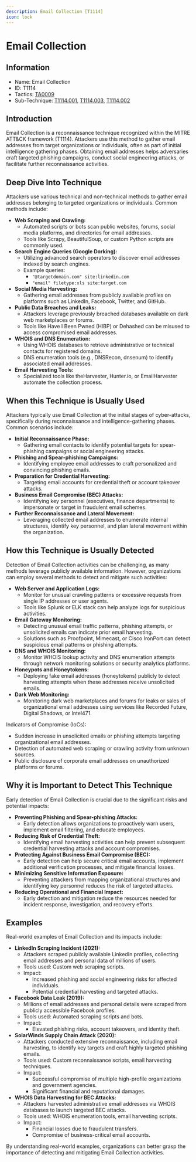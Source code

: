 ```yaml
---
description: Email Collection [T1114]
icon: lock
---
```


# Email Collection

## Information

* Name: Email Collection
* ID: T1114
* Tactics: [TA0009](../)
* Sub-Technique: [T1114.001](t1114.001.md), [T1114.003](t1114.003.md), [T1114.002](t1114.002.md)

## Introduction

Email Collection is a reconnaissance technique recognized within the MITRE ATT\&CK framework (T1114). Attackers use this method to gather email addresses from target organizations or individuals, often as part of initial intelligence gathering phases. Obtaining email addresses helps adversaries craft targeted phishing campaigns, conduct social engineering attacks, or facilitate further reconnaissance activities.

## Deep Dive Into Technique

Attackers use various technical and non-technical methods to gather email addresses belonging to targeted organizations or individuals. Common methods include:

* **Web Scraping and Crawling:**
  * Automated scripts or bots scan public websites, forums, social media platforms, and directories for email addresses.
  * Tools like Scrapy, BeautifulSoup, or custom Python scripts are commonly used.
* **Search Engine Queries (Google Dorking):**
  * Utilizing advanced search operators to discover email addresses indexed by search engines.
  * Example queries:
    * `"@targetdomain.com" site:linkedin.com`
    * `"email" filetype:xls site:target.com`
* **Social Media Harvesting:**
  * Gathering email addresses from publicly available profiles on platforms such as LinkedIn, Facebook, Twitter, and GitHub.
* **Public Data Breaches and Leaks:**
  * Attackers leverage previously breached databases available on dark web marketplaces or forums.
  * Tools like Have I Been Pwned (HIBP) or Dehashed can be misused to access compromised email addresses.
* **WHOIS and DNS Enumeration:**
  * Using WHOIS databases to retrieve administrative or technical contacts for registered domains.
  * DNS enumeration tools (e.g., DNSRecon, dnsenum) to identify associated email addresses.
* **Email Harvesting Tools:**
  * Specialized tools like theHarvester, Hunter.io, or EmailHarvester automate the collection process.

## When this Technique is Usually Used

Attackers typically use Email Collection at the initial stages of cyber-attacks, specifically during reconnaissance and intelligence-gathering phases. Common scenarios include:

* **Initial Reconnaissance Phase:**
  * Gathering email contacts to identify potential targets for spear-phishing campaigns or social engineering attacks.
* **Phishing and Spear-phishing Campaigns:**
  * Identifying employee email addresses to craft personalized and convincing phishing emails.
* **Preparation for Credential Harvesting:**
  * Targeting email accounts for credential theft or account takeover attacks.
* **Business Email Compromise (BEC) Attacks:**
  * Identifying key personnel (executives, finance departments) to impersonate or target in fraudulent email schemes.
* **Further Reconnaissance and Lateral Movement:**
  * Leveraging collected email addresses to enumerate internal structures, identify key personnel, and plan lateral movement within the organization.

## How this Technique is Usually Detected

Detection of Email Collection activities can be challenging, as many methods leverage publicly available information. However, organizations can employ several methods to detect and mitigate such activities:

* **Web Server and Application Logs:**
  * Monitor for unusual crawling patterns or excessive requests from single IP addresses or user agents.
  * Tools like Splunk or ELK stack can help analyze logs for suspicious activities.
* **Email Gateway Monitoring:**
  * Detecting unusual email traffic patterns, phishing attempts, or unsolicited emails can indicate prior email harvesting.
  * Solutions such as Proofpoint, Mimecast, or Cisco IronPort can detect suspicious email patterns or phishing attempts.
* **DNS and WHOIS Monitoring:**
  * Monitor WHOIS lookup activity and DNS enumeration attempts through network monitoring solutions or security analytics platforms.
* **Honeypots and Honeytokens:**
  * Deploying fake email addresses (honeytokens) publicly to detect harvesting attempts when these addresses receive unsolicited emails.
* **Dark Web Monitoring:**
  * Monitoring dark web marketplaces and forums for leaks or sales of organizational email addresses using services like Recorded Future, Digital Shadows, or Intel471.

Indicators of Compromise (IoCs):

* Sudden increase in unsolicited emails or phishing attempts targeting organizational email addresses.
* Detection of automated web scraping or crawling activity from unknown sources.
* Public disclosure of corporate email addresses on unauthorized platforms or forums.

## Why it is Important to Detect This Technique

Early detection of Email Collection is crucial due to the significant risks and potential impacts:

* **Preventing Phishing and Spear-phishing Attacks:**
  * Early detection allows organizations to proactively warn users, implement email filtering, and educate employees.
* **Reducing Risk of Credential Theft:**
  * Identifying email harvesting activities can help prevent subsequent credential harvesting attacks and account compromises.
* **Protecting Against Business Email Compromise (BEC):**
  * Early detection can help secure critical email accounts, implement additional verification processes, and mitigate financial losses.
* **Minimizing Sensitive Information Exposure:**
  * Preventing attackers from mapping organizational structures and identifying key personnel reduces the risk of targeted attacks.
* **Reducing Operational and Financial Impact:**
  * Early detection and mitigation reduce the resources needed for incident response, investigation, and recovery efforts.

## Examples

Real-world examples of Email Collection and its impacts include:

* **LinkedIn Scraping Incident (2021):**
  * Attackers scraped publicly available LinkedIn profiles, collecting email addresses and personal data of millions of users.
  * Tools used: Custom web scraping scripts.
  * Impact:
    * Increased phishing and social engineering risks for affected individuals.
    * Potential credential harvesting and targeted attacks.
* **Facebook Data Leak (2019):**
  * Millions of email addresses and personal details were scraped from publicly accessible Facebook profiles.
  * Tools used: Automated scraping scripts and bots.
  * Impact:
    * Elevated phishing risks, account takeovers, and identity theft.
* **SolarWinds Supply Chain Attack (2020):**
  * Attackers conducted extensive reconnaissance, including email harvesting, to identify key targets and craft highly targeted phishing emails.
  * Tools used: Custom reconnaissance scripts, email harvesting techniques.
  * Impact:
    * Successful compromise of multiple high-profile organizations and government agencies.
    * Significant financial and reputational damages.
* **WHOIS Data Harvesting for BEC Attacks:**
  * Attackers harvested administrative email addresses via WHOIS databases to launch targeted BEC attacks.
  * Tools used: WHOIS enumeration tools, email harvesting scripts.
  * Impact:
    * Financial losses due to fraudulent transfers.
    * Compromise of business-critical email accounts.

By understanding real-world examples, organizations can better grasp the importance of detecting and mitigating Email Collection activities.
